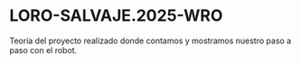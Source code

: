 # LORO-SALVAJE.2025-WRO
Teoría del proyecto realizado donde contamos y mostramos nuestro paso a paso con el robot.
